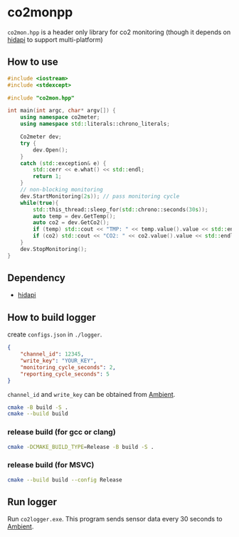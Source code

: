 # co2monpp
`co2mon.hpp` is a header only library for co2 monitoring (though it depends on [hidapi](https://github.com/libusb/hidapi) to support multi-platform)

## How to use
``` cpp
#include <iostream>
#include <stdexcept>

#include "co2mon.hpp"

int main(int argc, char* argv[]) {
    using namespace co2meter;
    using namespace std::literals::chrono_literals;

    Co2meter dev;
	try {
		dev.Open();
	}
	catch (std::exception& e) {
		std::cerr << e.what() << std::endl;
		return 1;
	}
    // non-blocking monitoring
    dev.StartMonitoring(2s)); // pass monitoring cycle
    while(true){
        std::this_thread::sleep_for(std::chrono::seconds(30s));
		auto temp = dev.GetTemp();
		auto co2 = dev.GetCo2();
		if (temp) std::cout << "TMP: " << temp.value().value << std::endl;
		if (co2) std::cout << "CO2: " << co2.value().value << std::endl;
    }
    dev.StopMonitoring();
}
```

## Dependency
- [hidapi](https://github.com/libusb/hidapi)

## How to build logger
create `configs.json` in `./logger`.
``` json
{
    "channel_id": 12345,
    "write_key": "YOUR_KEY",
    "monitoring_cycle_seconds": 2,
    "reporting_cycle_seconds": 5
} 
```
`channel_id` and `write_key` can be obtained from [Ambient](https://ambidata.io/).

``` sh
cmake -B build -S .
cmake --build build
```

### release build (for gcc or clang)
``` sh
cmake -DCMAKE_BUILD_TYPE=Release -B build -S .
```
### release build (for MSVC)
``` sh
cmake --build build --config Release
```
## Run logger
Run `co2logger.exe`.
This program sends sensor data every 30 seconds to [Ambient](https://ambidata.io/).
